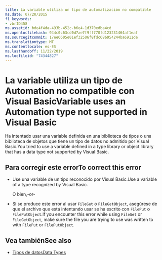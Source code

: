 ```yaml
---
title: La variable utiliza un tipo de automatización no compatible
ms.date: 07/20/2015
f1_keywords:
- vbrID458
ms.assetid: bde4f4da-493b-452c-b6e4-1d370edba4cd
ms.openlocfilehash: 944c0c63cd0d7ae7f9ff770fd123231464af1eaf
ms.sourcegitcommit: 17ee6605e01ef32506f8fdc686954244ba6911de
ms.translationtype: MT
ms.contentlocale: es-ES
ms.lasthandoff: 11/22/2019
ms.locfileid: "74344827"
---
```

# <a name="variable-uses-an-automation-type-not-supported-in-visual-basic"></a><span data-ttu-id="c46e6-102">La variable utiliza un tipo de Automation no compatible con Visual Basic</span><span class="sxs-lookup"><span data-stu-id="c46e6-102">Variable uses an Automation type not supported in Visual Basic</span></span>

<span data-ttu-id="c46e6-103">Ha intentado usar una variable definida en una biblioteca de tipos o una biblioteca de objetos que tiene un tipo de datos no admitido por Visual Basic.</span><span class="sxs-lookup"><span data-stu-id="c46e6-103">You tried to use a variable defined in a type library or object library that has a data type not supported by Visual Basic.</span></span>

## <a name="to-correct-this-error"></a><span data-ttu-id="c46e6-104">Para corregir este error</span><span class="sxs-lookup"><span data-stu-id="c46e6-104">To correct this error</span></span>

- <span data-ttu-id="c46e6-105">Use una variable de un tipo reconocido por Visual Basic.</span><span class="sxs-lookup"><span data-stu-id="c46e6-105">Use a variable of a type recognized by Visual Basic.</span></span>

     <span data-ttu-id="c46e6-106">O bien,</span><span class="sxs-lookup"><span data-stu-id="c46e6-106">-or-</span></span>

- <span data-ttu-id="c46e6-107">Si se produce este error al usar `FileGet` o `FileGetObject`, asegúrese de que el archivo que está intentando usar se ha escrito con `FilePut` o `FilePutObject`.</span><span class="sxs-lookup"><span data-stu-id="c46e6-107">If you encounter this error while using `FileGet` or `FileGetObject`, make sure the file you are trying to use was written to with `FilePut` or `FilePutObject`.</span></span>

## <a name="see-also"></a><span data-ttu-id="c46e6-108">Vea también</span><span class="sxs-lookup"><span data-stu-id="c46e6-108">See also</span></span>

- [<span data-ttu-id="c46e6-109">Tipos de datos</span><span class="sxs-lookup"><span data-stu-id="c46e6-109">Data Types</span></span>](../../../visual-basic/language-reference/data-types/index.md)
